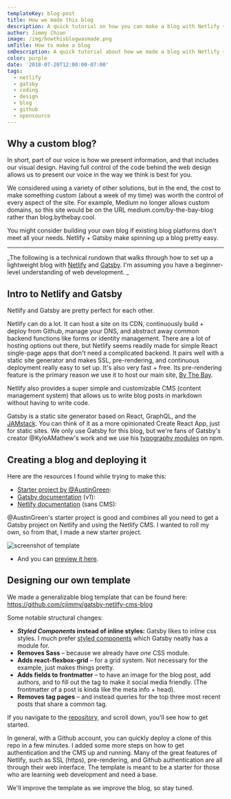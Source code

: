 ```yaml
---
templateKey: blog-post
title: How we made this blog
description: A quick tutorial on how you can make a blog with Netlify + Gatsby
author: Jimmy Chion
image: /img/howthisblogwasmade.png
smTitle: How to make a blog
smDescription: A quick tutorial about how we made a blog with Netlify + Gatsby
color: purple
date: '2018-07-20T12:00:00-07:00'
tags:
  - netlify
  - gatsby
  - coding
  - design
  - blog
  - github
  - opensource
---
```

## Why a custom blog?

In short, part of our voice is how we present information, and that includes our visual design. Having full control of the code behind the web design allows us to present our voice in the way we think is best for you.

We considered using a variety of other solutions, but in the end, the cost to make something custom (about a week of my time) was worth the control of every aspect of the site. For example, Medium no longer allows custom domains, so this site would be on the URL medium.com/by-the-bay-blog rather than blog.bythebay.cool.

You might consider building your own blog if existing blog platforms don't meet all your needs. Netlify + Gatsby make spinning up a blog pretty easy.

---

_The following is a technical rundown that walks through how to set up a lightweight blog with [Netlify](https://www.netlify.com/) and [Gatsby](https://www.gatsbyjs.org/). I'm assuming you have a beginner-level understanding of web development. _

## Intro to Netlify and Gatsby

Netlify and Gatsby are pretty perfect for each other. 

Netlify can do a lot. It can host a site on its CDN, continuously build + deploy from Github, manage your DNS, and abstract away common backend functions like forms or identity management. There are a lot of hosting options out there, but Netlify seems readily made for simple React single-page apps that don't need a complicated backend. It pairs well with a static site generator and makes SSL, pre-rendering, and continuous deployment really easy to set up. It's also very fast + free. Its pre-rendering feature is the primary reason we use it to host our main site, [By The Bay](https://www.bythebay.cool/).

Netlify also provides a super simple and customizable CMS (content management system) that allows us to write blog posts in markdown without having to write code.

Gatsby is a static site generator based on React, GraphQL, and the [JAMstack](https://jamstack.org/). You can think of it as a more opinionated Create React App, just for static sites. We only use Gatsby for this blog, but we're fans of Gatsby's creator @KyleAMathew's work and we use his [typography modules](https://github.com/KyleAMathews/typefaces) on npm. 

## Creating a blog and deploying it

Here are the resources I found while trying to make this:

* [Starter project by @AustinGreen](<https://github.com/AustinGreen/gatsby-starter-netlify-cms>): 
* [Gatsby documentation](https://www.gatsbyjs.org/docs/netlify-cms/) (v1): 
* [Netlify documentation](https://www.netlify.com/blog/2016/02/24/a-step-by-step-guide-gatsby-on-netlify/) (sans CMS): 

@AustinGreen's starter project is good and combines all you need to get a Gatsby project on Netlify and using the Netlify CMS. I wanted to roll my own, so from that, I made a new starter project.

![screenshot of template](/img/preview.png)

* And you can [preview it here](https://gatsby-netlify-cms-blog.netlify.com/).

## Designing our own template

We made a generalizable blog template that can be found here: <https://github.com/cjimmy/gatsby-netlify-cms-blog>

Some notable structural changes:

* **_Styled Components_ instead of inline styles:** Gatsby likes to inline css styles. I much prefer [styled components](https://www.styled-components.com/) which Gatsby neatly has a module for.
* **Removes Sass** – because we already have _one_ CSS module.
* **Adds react-flexbox-grid** – for a grid system. Not necessary for the example, just makes things pretty.
* **Adds fields to frontmatter** – to have an image for the blog post, add authors, and to fill out the <head> tag to make it social media friendly. (The frontmatter of a post is kinda like the meta info + head).
* **Removes tag pages** – and instead queries for the top three most recent posts that share a common tag.

If you navigate to the [repository](https://github.com/cjimmy/gatsby-netlify-cms-blog), and scroll down, you'll see how to get started.

In general, with a Github account, you can quickly deploy a clone of this repo in a few minutes. I added some more steps on how to get authentication and the CMS up and running. Many of the great features of Netlify, such as SSL (https), pre-rendering, and Github authentication are all through their web interface. The template is meant to be a starter for those who are learning web development and need a base.

We'll improve the template as we improve the blog, so stay tuned.
